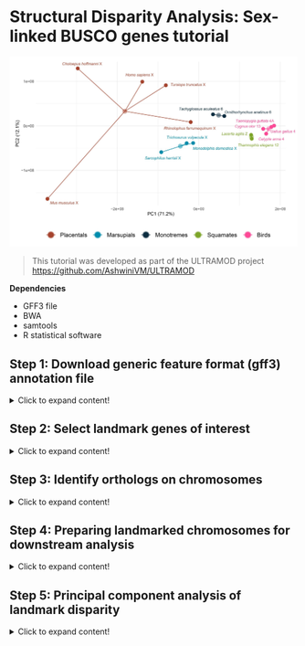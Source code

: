 # Structural Disparity Analysis: Sex-linked BUSCO genes tutorial

![Amniote_header](https://github.com/nhm-herpetology/genomic-disparity/blob/main/Amniote-busco/Amniote_header1.jpg)

>This tutorial was developed as part of the ULTRAMOD project https://github.com/AshwiniVM/ULTRAMOD

**Dependencies**

* GFF3 file
* BWA
* samtools
* R statistical software
  

## Step 1: Download generic feature format (gff3) annotation file
<details>
  <summary>Click to expand content!</summary>

>In this tutorial we will use 16 species of amniote vertebrates from Lovell et al. [2022](https://elifesciences.org/articles/78526) and BUSCO landmarks assocaited with the human X chromosome. The groups include representatives from placental mammals, marsupial mammals, monotreme mammals, birds, and squamate reptiles.  

Species | Name (Lovell et al.) | Group  | Chromosome
------------ | -------------  | ------------- | -------------
_Mus musculus_	| mouse | Placental | X 
_Choloepus hoffmannis_	| sloth | Placental | X 
_Homo sapiens_	| human | Placental | X 
_Tursiops truncatus_	| dolphin | Placental | X
_Rhinolophus ferrumequinum_	| horseshoeBat | Placental | X
_Sarcophilus harrisii_	| tasmaniandevil | Marsupial| X 
_Trichosurus vulpecula_	| brushtailPossum | Marsupial | X 
_Monodelphis domestica_	| opossum | Marsupial | X 
_Tachyglossus aculeatus_ | echidna | Monotreme | 6  
_Ornithorhynchus anatinus_	| platypus | Monotreme | 6
_Taeniopygia guttata_ | zebrafinch | Bird | 4A
_Cygnus olor_	| swan | Bird | 13
_Calypte anna_ | hummingbird | Bird | 4
_Gallus gallus_ | chicken | Bird | 4
_Lacerta agilis_ | sandLizard | Squamate | Z 
_Thamnophis elegans_ | garterSnake | Squamate | 12

**We will download the gff3 file from Lovell et al. (2022)** 

```  
wget https://github.com/jtlovell/GENESPACE_data/raw/refs/heads/master/vertebrates/gffWithOgs.txt.gz
```

Next, we will expand the file so that we can work with it in R

```  
gunzip gffWithOgs.txt.gz
```

There should now be a file called 'gffWithOgs.txt' in your directory. If not already in your R working directory, please move this file to the working directory before moving to Step 2.

</details>

## Step 2: Select landmark genes of interest
<details>
  <summary>Click to expand content!</summary>

In this example we have selected human X-linked BUSCO genes for use as landmarks. To identify these in the gff3 file we will need to use several R packages.

```  
library(tidyr)
library(dplyr)
library(vegan)
library(stringr)
```

Now let's load the gff3 file into R. We then need to make a function that will ensure gene_id name formats will not create errors during landmark identification. 

```  
original_data <- read.csv("gffWithOgs.csv", header = TRUE)

normalize_gene_id <- function(gene_id) {
  gene_id <- tolower(gene_id)      # Convert to lowercase
  gene_id <- str_replace_all(gene_id, "[-_]", "")  # Remove hyphens and underscores
  return(gene_id)
}

```

Next, we will extract and normalize all BUSCO genes that are located on the human X chromosome

```
human_X_genes <- original_data %>%
  filter(genome == "human" & chr == "X") %>%
  mutate(id = normalize_gene_id(id)) %>%  # Apply normalization function
  select(id)
count(human_X_genes)

```

The count read command should report there are 1838 BUSCO genes on the human X chromosome. Now we will move to Step 3 where find occurences of these genes in other speceis and then create a curated list of landmarks found in a single genomic region across all species. 

  </details>

  ## Step 3: Identify orthologs on chromosomes
<details>
  <summary>Click to expand content!</summary>

Now that we have the genes of interest identified, we can locate them on other genome asseblies in the gff3 annotation file. First, we need to normalize the gene IDs and then find occurrences of them in non-human species included in the file.

```  
original_data <- original_data %>%
  mutate(id = normalize_gene_id(id))

gene_occurrences <- original_data %>%
  filter(id %in% human_X_genes$id)

```

Next, we will count the number of unique chromosomes in each species that contain human X-linked genes.

```

chr_counts <- gene_occurrences %>%
  group_by(genome) %>%
  summarise(matching_chromosomes = n_distinct(chr))  # Count distinct chromosomes per species

chr_counts

```

The final command 'chr_counts' should produce this table: 

genome | matching_chromosomes
------------ | ------------- 
brushtailPossum	| 16 
chicken	| 23 
dolphin | 4
echidna | 4
garterSnake | 9
hoseshowBat | 3
human | 1
hummingbird | 6
mouse | 13
opossum | 15
platypus | 4
sandLizard | 8
sloth | 14
swan | 7
tasmaniandevil | 6
zebrafinch | 7

Instead of listing them in a table, we can confirm that all 16 species have matching chromosomes using the following commands. 

```  
write.csv(chr_counts, "matching_chromosomes_tohumanX.csv", row.names = FALSE)

cat("Number of species with matching chromosomes:", nrow(chr_counts), "\n")

print(chr_counts) 

```

This should result in R telling you 'Number of species with matching chromosomes: 16'. The next series of commands will identify a set of 16 chromosomes (one for each species) with common human X-linked BUSCO genes on them. First, we count the number of genes appearing on each species chromosomes.

```

total_genes_in_human_X <- nrow(human_X_genes)

gene_counts_per_chr <- gene_occurrences %>%
  group_by(genome, chr) %>%
  summarise(matching_gene_count = n(), .groups = "drop")  # Count genes per species' chromosome

```

Next, we will filter chromosomes from all of the species so that we only keep chromosomes with at least 1/8 of the human X-linked genes. This is an arbitraty threshold that you may want to experiment with when using this appraoch with other datasets.  

```

gene_proportions <- gene_counts_per_chr %>%
  mutate(proportion = matching_gene_count / total_genes_in_human_X) %>%
  filter(proportion >= 1/8)

print(gene_proportions, n = 23)

```

The last command here should produce the following table. 

genome | matching_chromosomes | matching_gene_count | proportion
------------ | ------------- | ------------- | ------------- 
brushtailPossum | 2           |        137  |    0.163
brushtailPossum | X             |        193  |   0.230
chicken     |    1             |        136  |    0.162
chicken     |    4             |        249  |    0.297
dolphin     |    X             |        568  |    0.678
echidna     |    6             |        352  |    0.420
garterSnake |    12            |       212  |    0.253
horseshoeBat |    1             |        591  |    0.705
human       |    X             |        838  |    1    
hummingbird |    1             |        127  |    0.152
hummingbird |    4             |        236  |    0.282
mouse       |    X             |        588  |    0.702
opossum     |   X             |        291  |    0.347
platypus    |    6             |        355  |    0.424
sandLizard  |    4             |        122  |    0.146
sandLizard  |    Z             |        221  |    0.264
sloth       |    X             |        419  |    0.5  
swan        |    1             |        130  |    0.155
swan         |   13            |        251  |    0.300
tasmaniandevil | 3             |        147  |    0.175
tasmaniandevil | X             |        332  |    0.396
zebrafinch     | 1             |        128  |    0.153
zebrafinch     | 4A            |        243  |    0.290

This indicates which chromosomes share the highest proportion of X-linked BUSCO landmarks with the human X chromosome. We can see taht most distantly related species have two chromosomes with matching genes whereas closely realted speceis (e.g. other placental mammals) have a single matched chromosome (also the X chromosome). Note: horseshoeBat chromosome 1 is equivalent to the X chromosome in this species. 

Now we will save these results and extract the species and chromosomes that pass filtering

```
write.csv(gene_proportions, "filtered_proportion_matching_humanX.csv", row.names = FALSE)

filtered_chromosomes <- gene_proportions %>%
  select(genome, chr) 

filtered_gene_data <- original_data %>%
  inner_join(filtered_chromosomes, by = c("genome", "chr"))

gene_counts <- filtered_gene_data %>%
  group_by(id) %>%
  summarise(species_count = n_distinct(genome), .groups = "drop")

total_species <- n_distinct(filtered_gene_data$genome)

conserved_genes <- gene_counts %>%
  filter(species_count == total_species) %>%
  select(id)

nrow(conserved_genes)

```

The final command should report that there are 53 genes across a single set of chromosomes for the 16 species. This represents a maximized number of landmarks on a single chromosome. Now we merge the gene IDs back with the position data and export a positions spreadsheet for further preparation. 

```
conserved_gene_data <- filtered_gene_data %>%
  filter(id %in% conserved_genes$id)

write.csv(conserved_gene_data, "conserved_landmarks_humanX.csv", row.names = FALSE)

```

A final checking step was developed to confirm that one chromosome per species is included in your exported spreadsheet. 

```
conserved_gene_data <- read.csv("conserved_landmarks_humanX.csv")

chromosome_count_per_species <- conserved_gene_data %>%
  group_by(genome) %>%
  summarise(unique_chromosomes = n_distinct(chr), .groups = "drop")

print(chromosome_count_per_species)

```

The last command should result in the following table which confirms that there is only one chromosome per species in the filtered dataset.

genome | unique_chromosomes
------------ | ------------- 
brushtailPossum    |              1
chicken            |              1
dolphin            |              1
echidna            |              1
garterSnake        |              1
horseshoeBat       |              1
human              |              1
hummingbird        |              1
mouse              |              1
opossum            |             1
platypus           |             1
sandLizard         |              1
sloth              |              1
swan               |              1
tasmaniandevil     |              1
zebrafinch         |              1

Now we are ready to proceed to Step 4 where we will prepare our spreadsheet for structural disparity analysis. 

  </details>
  
  ## Step 4: Preparing landmarked chromosomes for downstream analysis
<details>
  <summary>Click to expand content!</summary>

To prepare our filtered list of chromosomes for downstream analysis we first need to combine species names with chromosome identities and pivot the table. 

```

conserved_gene_data <- conserved_gene_data %>%
  mutate(genome_chr = paste(genome, chr, sep = "_"))

gene_position_data <- conserved_gene_data %>%
  select(genome_chr, id, start)

gene_position_matrix <- gene_position_data %>%
  pivot_wider(names_from = id, values_from = start)

write.csv(gene_position_matrix, "gene_position_matrix.csv", row.names = FALSE)

```

After this step you will have a CSV file called ```gene_position_matrix.csv```. To improve our estimates of structural disparity, we will need to correct for any orientation issues and bound the landmarks. The rationale for these correctiosn is discussed in Mohan et al. (Under review).  

**Orientation issues**

One way to see evidence of orientation issues is to visualize the placement of the landmarks as analyzed in Lovell et al. (2022) on the chromosomes. In this example of the comparisons between the human X chromosome and the bat X/1 chromosome we can see evidence of a large inversion of landmarks. In the image below BUSCO landmarks are indicated in brown on the grey chromosomes, homologous BUSCO landmarks are connected with gold lines. 

![human_bat_orig](https://github.com/nhm-herpetology/genomic-disparity/blob/main/Amniote-busco/human_bat_original.jpg)

This may be indicative of a real inversion that took place, however, if we take the reverse complement of all the landmark positions in the human chromosome we see that most landmark positions are now matched (syntenically) with the bat chromosomes. This implies that the direction of chromosome sequencing likely explains the putative inversion observed in the first plot (and not a large chromosomal inversion that occurred since humans and bats diverged from a common ancestor). Correcting these type of orientation issues improves the accuracy of structural disparity analysis.  

![human_bat_flipped](https://github.com/nhm-herpetology/genomic-disparity/blob/main/Amniote-busco/human_bat_flipped.jpg)

When chromosomes are identified with likely orientation issues, we can use R to correct (flip) the landmark positions based on the size of each chromosome. Below are the various chromosome sizes from the Lovell et al. (2022) dataset. 

genome | chromosome_size
------------ | ------------- 
brushtailPossum    |              60706338
chicken            |              90861225
dolphin            |             128693445 
echidna            |              61686051
garterSnake        |              60626299
horseshoeBat       |              124933378
human              |              156040895
hummingbird        |              18597117
mouse              |              169476592
opossum            |             89414197
platypus           |             51493492
sandLizard         |              47440541
sloth              |              193839925
swan               |              21471338
tasmaniandevil     |              83081154
zebrafinch         |              19491698

Based on examining the maximized synteny plot from Lovell et al. (2022), we identified seven species that needed to be flipped: (1) human, (2) sloth, (3) brushtail possum, (4) echidna, (5) swan, (6) hummingbird, and (7) zebrafinch.  

```
landmarkflip <- read.csv("gene_position_matrix.csv", header =T, row.names = 1)

landmarkflip <- t(landmarkflip)

landmarkflip <-as.data.frame(landmarkflip)

fun1 <- function(x) {156040895-x+1}
fun2 <- function(x) {193839925-x+1}
fun3 <- function(x) {60706338-x+1}
fun4 <- function(x) {61686051-x+1}
fun5 <- function(x) {21471338-x+1}
fun6 <- function(x) {18597117-x+1}
fun7 <- function(x) {19491698-x+1}

Hum <-lapply(landmarkflip$human_X, fun1)
Slo <-lapply(landmarkflip$sloth_X, fun2)
Bru <-lapply(landmarkflip$brushtailPossum_X, fun3)
Ech <-lapply(landmarkflip$echidna_6, fun4)
Swa <-lapply(landmarkflip$swan_13, fun5)
Hub <-lapply(landmarkflip$hummingbird_4, fun6)
Zeb <-lapply(landmarkflip$zebrafinch_4A, fun7)

landmarkflip$human_X <- Hum
landmarkflip$sloth_X <- Slo
landmarkflip$brushtailPossum_X <- Bru
landmarkflip$echidna_6 <- Ech
landmarkflip$swan_13 <- Swa
landmarkflip$hummingbird_4 <- Hub
landmarkflip$zebrafinch_4A <- Zeb


A <-as.numeric(landmarkflip$human_X)
B <-as.numeric(landmarkflip$sloth_X)
C <-as.numeric(landmarkflip$brushtailPossum_X)
D <-as.numeric(landmarkflip$echidna_6)
E <-as.numeric(landmarkflip$swan_13)
F <-as.numeric(landmarkflip$hummingbird_4)
G <-as.numeric(landmarkflip$zebrafinch_4A)

landmarkflip$human_X <- A
landmarkflip$sloth_X <- B
landmarkflip$brushtailPossum_X <- C
landmarkflip$echidna_6 <- D
landmarkflip$swan_13 <- E
landmarkflip$hummingbird_4 <- F
landmarkflip$zebrafinch_4A <- G

landmarkflip <- t(landmarkflip)

write.csv(landmarkflip, file = "gene_position_matrix_flipped.csv")


```

Now that we have the chromosome synteny maximized we can proceed to bounding procedure which will make disparity estimates less influenced by clustered landmarks. 

**Bounding the landmarks**

Bounding landmarks is a procedure used to transform landmark positions so that the largest and smallest landmarks define the region for structural disparity analysis. This step is necessary to avoid disparity inflation due to clustered landmarks. The process of bounding can be conducted in R using the  ```gene_position_matrix_flipped.csv``` file from the last step. 

```

bound <- read.csv("gene_position_matrix_flipped.csv", header =T, row.names = 1)

bounded <- apply(bound, 1, function(row) {row - min(row)+1})

bounded <- as.data.frame(t(bounded))

colnames(bounded) <- colnames(bound)

write.csv(bounded, file = "gene_position_matrix_flipped_bounded.csv")

```

If you want to conduct any size-corrected analyses, you will also need to save the bounded chromosome sizes.

```

bounded_sizes <- apply(bounded, 1, FUN = max)

```

This command should results in the following bounded sizes:

genome_chr | bounded_size
------------ | ------------- 
brushtailPossum_X	| 57013313
chicken_4	| 17478370
dolphin_X	| 83065686
echidna_6	| 58199270
garterSnake_12	| 27106825
horseshoeBat_X	| 84204670
human_X	| 102255467
hummingbird_4	| 17532364
mouse_X	| 139941359
opossum_X	| 61756523
platypus_6	| 46752107
sandLizard_Z	| 29735928
sloth_X	| 139101509
swan_13	| 20005441
tasmaniandevil_X | 71377400
zebrafinch_4A	| 19299029

After bounding the landmark postions have been adjusted to range from 1 to the highest landmark position. For example, in the human and bat comparison, the landmarks will look like this:

![human_bat_bounded](https://github.com/nhm-herpetology/genomic-disparity/blob/main/Amniote-busco/human_bat_bounded.jpg)

We are now ready to proceed to the final step and conduct a PCA of landmark disparity.

  </details>

  ## Step 5: Principal component analysis of landmark disparity
<details>
  <summary>Click to expand content!</summary>

Now that the landmarks have been flipped (when necessary) and bounded, we can conduct the disparity analysis using the ```gene_position_matrix_flipped_bounded.csv``` file from the last step. We will prepare this file for Principal Component Analysis (PCA) using R.

```
gene_position_matrix <- read.csv("gene_position_matrix_flipped_bounded.csv")

colnames(gene_position_matrix)[colnames(gene_position_matrix) == 'X'] <- 'genome_chr'

pca_data <- gene_position_matrix

species_info <- pca_data$genome_chr

pca_data <- pca_data %>% select(-genome_chr)

```

Now we perform the PCA and extract the results for plotting.

```

pca_result <- prcomp(pca_data, center = TRUE, scale. = FALSE)

pca_df <- data.frame(pca_result$x)

pca_df$genome_chr <- species_info 

write.csv(pca_df, file="PCA_humanX_bounded.csv")

```

We can plot the results for PC1 and PC2 using the following commands in R.

```
library(ggplot2)

custom_colors <- c("#A6432D", "#02C2DA", "#B1C3D9", "#FF4896", "#7EA629", "#1B2440", "#73141B", "#01558F", 
                            "#F3AF9D", "#D94D1A", "#BA026D", "#5F7319", "#0C2C40", "#008CAC", "#F28F38", "#023D75")
                            
variance_explained <- pca_result$sdev^2 / sum(pca_result$sdev^2)  # Variance explained by each PC
pc1_variance <- round(variance_explained[1] * 100, 2)  # Percentage of variance explained by PC1
pc2_variance <- round(variance_explained[2] * 100, 2)  # Percentage of variance explained by PC2

ggplot(pca_df, aes(x = PC1, y = PC2, color = genome_chr)) +
  geom_point(size = 3) +
  geom_text(aes(label = genome_chr), vjust = -0.5, hjust = 0.5, size = 3) +  # Add species name labels
  theme_minimal() +
  labs(
    title = "PCA from human X-linked conserved genes", 
    x = paste("PC1 (", pc1_variance, "%)", sep = ""),
    y = paste("PC2 (", pc2_variance, "%)", sep = "")
  ) +
  theme(legend.position = "none") +  # Remove the legend
  scale_color_manual(values = setNames(custom_colors, levels(pca_df$genome_chr)))

```

This should result in the plot depicted below which captures variation in the position of the 53 BUSCO landmarks across all of the species.

![PCA_result](https://github.com/nhm-herpetology/genomic-disparity/blob/main/Amniote-busco/PCA_result.jpg)

  </details>
